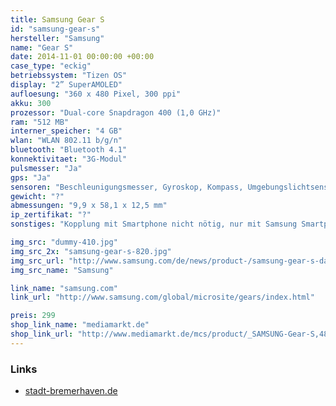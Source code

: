 ```yaml
---
title: Samsung Gear S
id: "samsung-gear-s"
hersteller: "Samsung"
name: "Gear S"
date: 2014-11-01 00:00:00 +00:00
case_type: "eckig"
betriebssystem: "Tizen OS"
display: "2” SuperAMOLED"
aufloesung: "360 x 480 Pixel, 300 ppi"
akku: 300
prozessor: "Dual-core Snapdragon 400 (1,0 GHz)"
ram: "512 MB"
interner_speicher: "4 GB"
wlan: "WLAN 802.11 b/g/n"
bluetooth: "Bluetooth 4.1"
konnektivitaet: "3G-Modul"
pulsmesser: "Ja"
gps: "Ja"
sensoren: "Beschleunigungsmesser, Gyroskop, Kompass, Umgebungslichtsensor, Barometer, UV-Sensor"
gewicht: "?"
abmessungen: "9,9 x 58,1 x 12,5 mm"
ip_zertifikat: "?"
sonstiges: "Kopplung mit Smartphone nicht nötig, nur mit Samsung Smartphones kompatibel, Curved-Display, Armband mit Falt-Schließ-Mechanismus, Lautsprecher, Mikrofon, Home-Button"

img_src: "dummy-410.jpg"
img_src_2x: "samsung-gear-s-820.jpg"
img_src_url: "http://www.samsung.com/de/news/product-/samsung-gear-s-das-multifunktionstalent"
img_src_name: "Samsung"

link_name: "samsung.com"
link_url: "http://www.samsung.com/global/microsite/gears/index.html"

preis: 299
shop_link_name: "mediamarkt.de"
shop_link_url: "http://www.mediamarkt.de/mcs/product/_SAMSUNG-Gear-S,48353,1479791.html?langId=-3"
---
```


### Links
* [stadt-bremerhaven.de](http://stadt-bremerhaven.de/ausprobiert-gear-s-samsung/)
